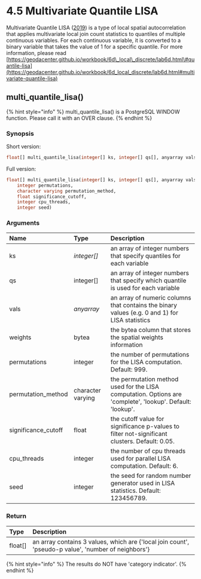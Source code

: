 # 4.5 Multivariate Quantile LISA

Multivariate Quantile LISA \([2019](https://geodacenter.github.io/workbook/6d_local_discrete/lab6d.html#ref-Anselin:19b)\) is a type of local spatial autocorrelation that applies multivariate local join count statistics to quantiles of multiple continuous variables. For each continuous variable,  it is converted to a binary variable that takes the value of 1 for a specific quantile. For more information, please read [https://geodacenter.github.io/workbook/6d\_local\_discrete/lab6d.html\#quantile-lisa](https://geodacenter.github.io/workbook/6d_local_discrete/lab6d.html#multivariate-quantile-lisa)

## multi\_quantile\_lisa\(\)

{% hint style="info" %}
multi\_quantile\_lisa\(\) is a PostgreSQL WINDOW function. Please call it  with an OVER clause.
{% endhint %}

### Synopsis

Short version:

```sql
float[] multi_quantile_lisa(integer[] ks, integer[] qs[], anyarray vals, bytea weights)
```

Full version:

```sql
float[] multi_quantile_lisa(integer[] ks, integer[] qs[], anyarray vals, bytea weights,
    integer permutations, 
    character varying permutation_method,
    float significance_cutoff, 
    integer cpu_threads, 
    integer seed)
```

### Arguments

| Name | Type | Description |
| :--- | :--- | :--- |
| ks | _integer\[\]_ | an array of integer numbers that specify quantiles for each variable |
| qs | integer\[\] | an array of integer numbers that specify which quantile is used for each variable |
| vals | _anyarray_ | an array of numeric columns that contains the binary values \(e.g. 0 and 1\) for LISA statistics |
| weights | bytea | the bytea column that stores the spatial weights information |
| permutations | integer | the number of permutations for the LISA computation. Default: 999. |
| permutation\_method | character varying | the permutation method used for the LISA computation. Options are 'complete', 'lookup'. Default: 'lookup'. |
| significance\_cutoff | float | the cutoff value for significance p-values to filter not-significant clusters. Default: 0.05. |
| cpu\_threads | integer | the number of cpu threads used for parallel LISA computation. Default: 6. |
| seed | integer | the seed for random number generator used in LISA statistics. Default: 123456789. |

### Return

| Type | Description |
| :--- | :--- |
| float\[\] | an array contains 3 values, which are {'local join count',  'pseudo-p value', 'number of neighbors'}  |

{% hint style="info" %}
The results do NOT have 'category indicator'.
{% endhint %}





